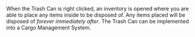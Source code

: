 When the Trash Can is right clicked, an inventory is opened where you are able to place any items inside to be disposed of. Any items placed will be disposed of _forever immediately after_. The Trash Can can be implemented into a Cargo Management System.